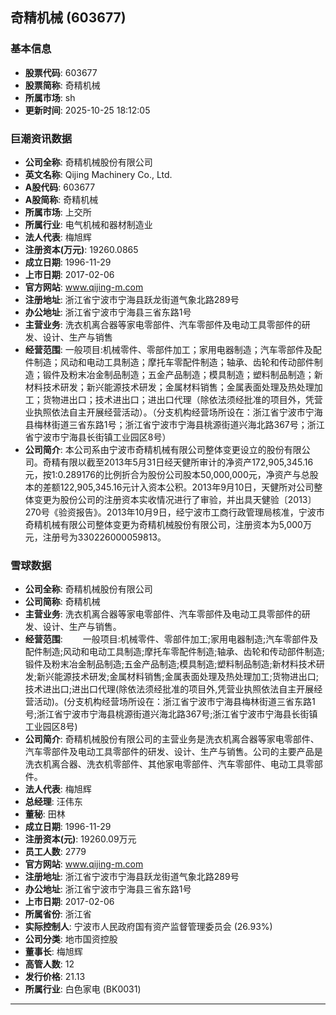 ## 奇精机械 (603677)

### 基本信息

- **股票代码**: 603677
- **股票简称**: 奇精机械
- **所属市场**: sh
- **更新时间**: 2025-10-25 18:12:05

### 巨潮资讯数据

- **公司全称**: 奇精机械股份有限公司
- **英文名称**: Qijing Machinery Co., Ltd.
- **A股代码**: 603677
- **A股简称**: 奇精机械
- **所属市场**: 上交所
- **所属行业**: 电气机械和器材制造业
- **法人代表**: 梅旭辉
- **注册资本(万元)**: 19260.0865
- **成立日期**: 1996-11-29
- **上市日期**: 2017-02-06
- **官方网站**: www.qijing-m.com
- **注册地址**: 浙江省宁波市宁海县跃龙街道气象北路289号
- **办公地址**: 浙江省宁波市宁海县三省东路1号
- **主营业务**: 洗衣机离合器等家电零部件、汽车零部件及电动工具零部件的研发、设计、生产与销售
- **经营范围**: 一般项目:机械零件、零部件加工；家用电器制造；汽车零部件及配件制造；风动和电动工具制造；摩托车零配件制造；轴承、齿轮和传动部件制造；锻件及粉末冶金制品制造；五金产品制造；模具制造；塑料制品制造；新材料技术研发；新兴能源技术研发；金属材料销售；金属表面处理及热处理加工；货物进出口；技术进出口；进出口代理（除依法须经批准的项目外，凭营业执照依法自主开展经营活动）。（分支机构经营场所设在：浙江省宁波市宁海县梅林街道三省东路1号；浙江省宁波市宁海县桃源街道兴海北路367号；浙江省宁波市宁海县长街镇工业园区8号）
- **公司简介**: 本公司系由宁波市奇精机械有限公司整体变更设立的股份有限公司。奇精有限以截至2013年5月31日经天健所审计的净资产172,905,345.16元，按1:0.289176的比例折合为股份公司股本50,000,000元，净资产与总股本的差额122,905,345.16元计入资本公积。2013年9月10日，天健所对公司整体变更为股份公司的注册资本实收情况进行了审验，并出具天健验〔2013〕270号《验资报告》。2013年10月9日，经宁波市工商行政管理局核准，宁波市奇精机械有限公司整体变更为奇精机械股份有限公司，注册资本为5,000万元，注册号为330226000059813。

### 雪球数据

- **公司全称**: 奇精机械股份有限公司
- **公司简称**: 奇精机械
- **主营业务**: 洗衣机离合器等家电零部件、汽车零部件及电动工具零部件的研发、设计、生产与销售。
- **经营范围**: 　　一般项目:机械零件、零部件加工;家用电器制造;汽车零部件及配件制造;风动和电动工具制造;摩托车零配件制造;轴承、齿轮和传动部件制造;锻件及粉末冶金制品制造;五金产品制造;模具制造;塑料制品制造;新材料技术研发;新兴能源技术研发;金属材料销售;金属表面处理及热处理加工;货物进出口;技术进出口;进出口代理(除依法须经批准的项目外,凭营业执照依法自主开展经营活动)。(分支机构经营场所设在：浙江省宁波市宁海县梅林街道三省东路1号;浙江省宁波市宁海县桃源街道兴海北路367号;浙江省宁波市宁海县长街镇工业园区8号)
- **公司简介**: 奇精机械股份有限公司的主营业务是洗衣机离合器等家电零部件、汽车零部件及电动工具零部件的研发、设计、生产与销售。公司的主要产品是洗衣机离合器、洗衣机零部件、其他家电零部件、汽车零部件、电动工具零部件。
- **法人代表**: 梅旭辉
- **总经理**: 汪伟东
- **董秘**: 田林
- **成立日期**: 1996-11-29
- **注册资本(元)**: 19260.09万元
- **员工人数**: 2779
- **官方网站**: www.qijing-m.com
- **注册地址**: 浙江省宁波市宁海县跃龙街道气象北路289号
- **办公地址**: 浙江省宁波市宁海县三省东路1号
- **上市日期**: 2017-02-06
- **所属省份**: 浙江省
- **实际控制人**: 宁波市人民政府国有资产监督管理委员会 (26.93%)
- **公司分类**: 地市国资控股
- **董事长**: 梅旭辉
- **高管人数**: 12
- **发行价格**: 21.13
- **所属行业**: 白色家电 (BK0031)

---